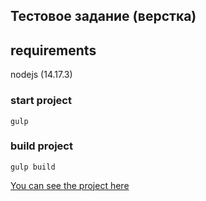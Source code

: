 ## Тестовое задание (верстка)
## requirements
nodejs (14.17.3)

### start project
```shell
gulp
```
### build project
```shell
gulp build
```

<a href="https://test-task-37b.vercel.app/" target="_blank">You can see the project here</a>


